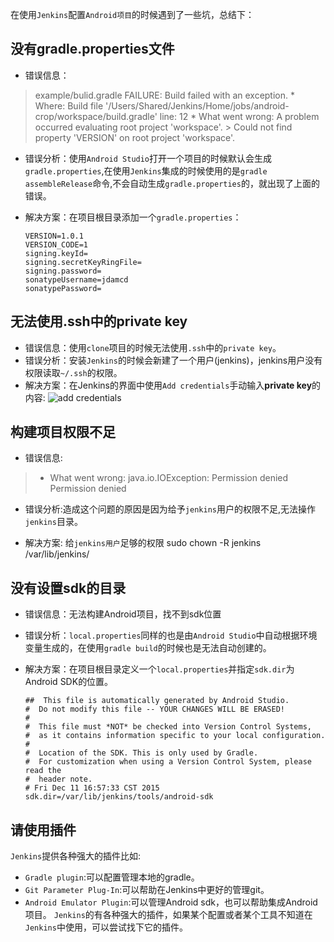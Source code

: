 在使用`Jenkins`配置`Android项目`的时候遇到了一些坑，总结下：
## 没有gradle.properties文件
 * 错误信息：
>example/bulid.gradle
    FAILURE: Build failed with an exception.
    * Where:
    Build file '/Users/Shared/Jenkins/Home/jobs/android-      crop/workspace/build.gradle' line: 12
    * What went wrong:
    A problem occurred evaluating root project 'workspace'.
    > Could not find property 'VERSION' on root project 'workspace'.


* 错误分析：使用`Android Studio`打开一个项目的时候默认会生成`gradle.properties`,在使用`Jenkins`集成的时候使用的是`gradle assembleRelease`命令,不会自动生成`gradle.properties`的，就出现了上面的错误。
* 解决方案：在项目根目录添加一个`gradle.properties`：

      VERSION=1.0.1
      VERSION_CODE=1
      signing.keyId=
      signing.secretKeyRingFile=
      signing.password=
      sonatypeUsername=jdamcd
      sonatypePassword=


## 无法使用.ssh中的private key
* 错误信息：使用`clone`项目的时候无法使用`.ssh`中的`private key`。
* 错误分析：安装`Jenkins`的时候会新建了一个用户(jenkins)，jenkins用户没有权限读取`~/.ssh`的权限。 
* 解决方案：在Jenkins的界面中使用`Add credentials`手动输入**private key**的内容:
![add credentials](http://upload-images.jianshu.io/upload_images/22188-3b2438c1d77c8f15.png?imageMogr2/auto-orient/strip%7CimageView2/2/w/1240)

## 构建项目权限不足
* 错误信息:
>* What went wrong:
java.io.IOException: Permission denied
> Permission denied

* 错误分析:造成这个问题的原因是因为给予`jenkins`用户的权限不足,无法操作`jenkins`目录。

* 解决方案: 给`jenkins用户`足够的权限
      sudo chown -R jenkins /var/lib/jenkins/

## 没有设置sdk的目录
* 错误信息：无法构建Android项目，找不到sdk位置
* 错误分析：`local.properties`同样的也是由`Android Studio`中自动根据环境变量生成的，在使用`gradle build`的时候也是无法自动创建的。

* 解决方案：在项目根目录定义一个`local.properties`并指定`sdk.dir`为Android SDK的位置。

      ##  This file is automatically generated by Android Studio.
      #  Do not modify this file -- YOUR CHANGES WILL BE ERASED!
      # 
      #  This file must *NOT* be checked into Version Control Systems,
      #  as it contains information specific to your local configuration.
      # 
      #  Location of the SDK. This is only used by Gradle.
      #  For customization when using a Version Control System, please read the
      #  header note.
      # Fri Dec 11 16:57:33 CST 2015
      sdk.dir=/var/lib/jenkins/tools/android-sdk


## 请使用插件
`Jenkins`提供各种强大的插件比如:
* `Gradle plugin`:可以配置管理本地的gradle。
* `Git Parameter Plug-In`:可以帮助在Jenkins中更好的管理git。
* `Android Emulator Plugin`:可以管理Android sdk，也可以帮助集成Android项目。
`Jenkins`的有各种强大的插件，如果某个配置或者某个工具不知道在`Jenkins`中使用，可以尝试找下它的插件。

